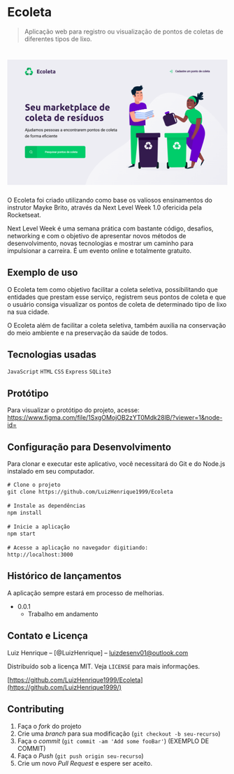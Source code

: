 # Ecoleta
> Aplicação web para registro ou visualização de pontos de coletas de diferentes tipos de lixo.

<h1 align="center">
  <img src="github/front-ecoleta.png" alt="Print da tela principal">
</h1>

O Ecoleta foi criado utilizando como base os valiosos ensinamentos do instrutor Mayke Brito, através da Next Level Week 1.0 ofericida pela Rocketseat.

Next Level Week é uma semana prática com bastante código, desafios, networking e com o objetivo de apresentar novos métodos de desenvolvimento, novas tecnologias e mostrar um caminho para impulsionar a carreira. É um evento online e totalmente gratuito.

## Exemplo de uso

O Ecoleta tem como objetivo facilitar a coleta seletiva, possibilitando que entidades que prestam esse serviço, registrem seus pontos de coleta e que o usuário consiga visualizar os pontos de coleta de determinado tipo de lixo na sua cidade. 

O Ecoleta além de facilitar a coleta seletiva, também auxilia na conservação do meio ambiente e na preservação da saúde de todos.

## Tecnologias usadas

`JavaScript`
`HTML`
`CSS`
`Express`
`SQLite3`

## Protótipo

Para visualizar o protótipo do projeto, acesse: https://www.figma.com/file/1SxgOMojOB2zYT0Mdk28lB/?viewer=1&node-id=

## Configuração para Desenvolvimento

Para clonar e executar este aplicativo, você necessitará do Git e do Node.js instalado em seu computador.

```
# Clone o projeto
git clone https://github.com/LuizHenrique1999/Ecoleta

# Instale as dependências
npm install

# Inicie a aplicação
npm start

# Acesse a aplicação no navegador digitiando:
http://localhost:3000

```

## Histórico de lançamentos

A aplicação sempre estará em processo de melhorias.

* 0.0.1
    * Trabalho em andamento

## Contato e Licença

Luiz Henrique – [@LuizHenrique] – luizdesenv01@outlook.com

Distribuído sob a licença MIT. Veja `LICENSE` para mais informações.

[https://github.com/LuizHenrique1999/Ecoleta](https://github.com/LuizHenrique1999/)

## Contributing

1. Faça o _fork_ do projeto
2. Crie uma _branch_ para sua modificação (`git checkout -b seu-recurso`)
3. Faça o _commit_ (`git commit -am 'Add some fooBar'`) (EXEMPLO DE COMMIT)
4. Faça o _Push_ (`git push origin seu-recurso`)
5. Crie um novo _Pull Request_ e espere ser aceito.



